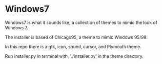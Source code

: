 # Windows7

Windows7 is what it sounds like, a collection of themes to mimic the look of Windows 7.

The installer is based of Chicago95, a theme to mimic Windows 95/98.

In this repo there is a gtk, icon, sound, cursor, and Plymouth theme.

Run installer.py in terminal with, './installer.py' in the theme directory.
